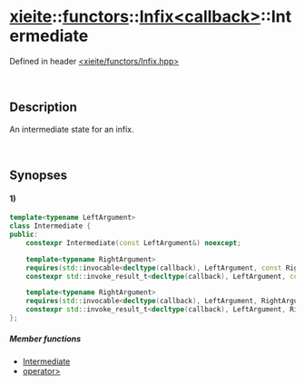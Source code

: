 # [xieite](../../../xieite.md)\:\:[functors](../../../functors.md)\:\:[Infix\<callback\>](../../Infix.md)\:\:Intermediate
Defined in header [<xieite/functors/Infix.hpp>](../../../../include/xieite/functors/Infix.hpp)

&nbsp;

## Description
An intermediate state for an infix.

&nbsp;

## Synopses
#### 1)
```cpp
template<typename LeftArgument>
class Intermediate {
public:
    constexpr Intermediate(const LeftArgument&) noexcept;

    template<typename RightArgument>
    requires(std::invocable<decltype(callback), LeftArgument, const RightArgument&>)
    constexpr std::invoke_result_t<decltype(callback), LeftArgument, const RightArgument&> operator>(const RightArgument&) const;

    template<typename RightArgument>
    requires(std::invocable<decltype(callback), LeftArgument, RightArgument&>)
    constexpr std::invoke_result_t<decltype(callback), LeftArgument, RightArgument&> operator>(RightArgument&);
};
```
##### Member functions
- [Intermediate](./structures/Intermediate/operators/constructor.md)
- [operator>](./structures/Intermediate/operators/more.md)
